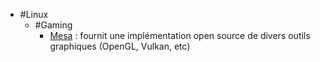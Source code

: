 - #Linux
	- #Gaming
		- [Mesa](https://www.mesa3d.org/) : fournit une implémentation open source de divers outils graphiques (OpenGL, Vulkan, etc)